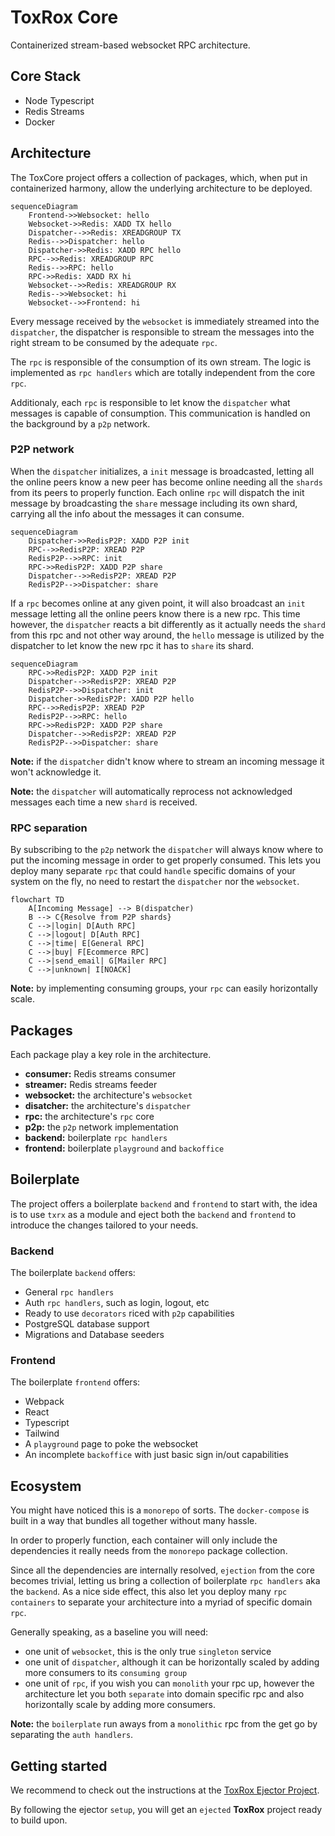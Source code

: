 # ToxRox Core

Containerized stream-based websocket RPC architecture.

## Core Stack

- Node Typescript
- Redis Streams
- Docker

## Architecture

The ToxCore project offers a collection of packages, which, when put in containerized harmony, allow the underlying architecture to be deployed.

```mermaid
sequenceDiagram
    Frontend->>Websocket: hello
    Websocket->>Redis: XADD TX hello
    Dispatcher-->>Redis: XREADGROUP TX
    Redis-->>Dispatcher: hello
    Dispatcher->>Redis: XADD RPC hello
    RPC-->>Redis: XREADGROUP RPC
    Redis-->>RPC: hello
    RPC->>Redis: XADD RX hi
    Websocket-->>Redis: XREADGROUP RX
    Redis-->>Websocket: hi
    Websocket-->>Frontend: hi
```

Every message received by the `websocket` is immediately streamed into the `dispatcher`, the dispatcher is responsible to stream the messages into the right stream to be consumed by the adequate `rpc`.

The `rpc` is responsible of the consumption of its own stream. The logic is implemented as `rpc handlers` which are totally independent from the core `rpc`.

Additionaly, each `rpc` is responsible to let know the `dispatcher` what messages is capable of consumption. This communication is handled on the background by a `p2p` network.

### P2P network

When the `dispatcher` initializes, a `init` message is broadcasted, letting all the online peers know a new peer has become online needing all the `shards` from its peers to properly function. Each online `rpc` will dispatch the init message by broadcasting the `share` message including its own shard, carrying all the info about the messages it can consume.

```mermaid
sequenceDiagram
    Dispatcher->>RedisP2P: XADD P2P init
    RPC-->>RedisP2P: XREAD P2P
    RedisP2P-->>RPC: init
    RPC->>RedisP2P: XADD P2P share
    Dispatcher-->>RedisP2P: XREAD P2P
    RedisP2P-->>Dispatcher: share
```

If a `rpc` becomes online at any given point, it will also broadcast an `init` message letting all the online peers know there is a new rpc. This time however, the `dispatcher` reacts a bit differently as it actually needs the `shard` from this rpc and not other way around, the `hello` message is utilized by the dispatcher to let know the new rpc it has to `share` its shard.

```mermaid
sequenceDiagram
    RPC->>RedisP2P: XADD P2P init
    Dispatcher-->>RedisP2P: XREAD P2P
    RedisP2P-->>Dispatcher: init
    Dispatcher->>RedisP2P: XADD P2P hello
    RPC-->>RedisP2P: XREAD P2P
    RedisP2P-->>RPC: hello
    RPC->>RedisP2P: XADD P2P share
    Dispatcher-->>RedisP2P: XREAD P2P
    RedisP2P-->>Dispatcher: share
```

**Note:** if the `dispatcher` didn't know where to stream an incoming message it won't acknowledge it.

**Note:** the `dispatcher` will automatically reprocess not acknowledged messages each time a new `shard` is received.

### RPC separation

By subscribing to the `p2p` network the `dispatcher` will always know where to put the incoming message in order to get properly consumed. This lets you deploy many separate `rpc` that could `handle` specific domains of your system on the fly, no need to restart the `dispatcher` nor the `websocket`.

```mermaid
flowchart TD
    A[Incoming Message] --> B(dispatcher)
    B --> C{Resolve from P2P shards}
    C -->|login| D[Auth RPC]
    C -->|logout| D[Auth RPC]
    C -->|time| E[General RPC]
    C -->|buy| F[Ecommerce RPC]
    C -->|send_email| G[Mailer RPC]
    C -->|unknown| I[NOACK]
```

**Note:** by implementing consuming groups, your `rpc` can easily horizontally scale.

## Packages

Each package play a key role in the architecture.

- **consumer:** Redis streams consumer
- **streamer:** Redis streams feeder
- **websocket:** the architecture's `websocket`
- **disatcher:** the architecture's `dispatcher`
- **rpc:** the architecture's `rpc` core
- **p2p:** the `p2p` network implementation
- **backend:** boilerplate `rpc handlers`
- **frontend:** boilerplate `playground` and `backoffice`

## Boilerplate

The project offers a boilerplate `backend` and `frontend` to start with, the idea is to use `txrx` as a module and eject both the `backend` and `frontend` to introduce the changes tailored to your needs.

### Backend

The boilerplate `backend` offers:

- General `rpc handlers`
- Auth `rpc handlers`, such as login, logout, etc
- Ready to use `decorators` riced with `p2p` capabilities
- PostgreSQL database support
- Migrations and Database seeders

### Frontend

The boilerplate `frontend` offers:

- Webpack
- React
- Typescript
- Tailwind
- A `playground` page to poke the websocket
- An incomplete `backoffice` with just basic sign in/out capabilities

## Ecosystem

You might have noticed this is a `monorepo` of sorts. The `docker-compose` is built in a way that bundles all together without many hassle.

In order to properly function, each container will only include the dependencies it really needs from the `monorepo` package collection.

Since all the dependencies are internally resolved, `ejection` from the core becomes trivial, letting us bring a collection of boilerplate `rpc handlers` aka the `backend`. As a nice side effect, this also let you deploy many `rpc containers` to separate your architecture into a myriad of specific domain `rpc`.

Generally speaking, as a baseline you will need:

- one unit of `websocket`, this is the only true `singleton` service
- one unit of `dispatcher`, although it can be horizontally scaled by adding more consumers to its `consuming group`
- one unit of `rpc`, if you wish you can `monolith` your rpc up, however the architecture let you both `separate` into domain specific rpc and also horizontally scale by adding more consumers.

**Note:** the `boilerplate` run aways from a `monolithic` rpc from the get go by separating the `auth handlers`.

## Getting started

We recommend to check out the instructions at the [ToxRox Ejector Project](https://github.com/ZelkZelk/txrx-ejector). 

By following the ejector `setup`, you will get an `ejected` **ToxRox** project ready to build upon.
